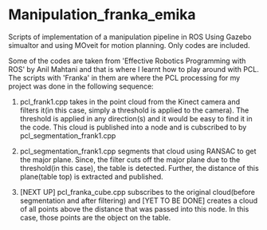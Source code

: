 # Manipulation_franka_emika
Scripts of implementation of a manipulation pipeline in ROS Using Gazebo simualtor and using MOveit for motion planning. Only codes are included. 

Some of the codes are taken from 'Effective Robotics Programming with ROS' by Anil Mahtani and that is where I learnt how to play around with PCL. The scripts with 'Franka' in them are where the PCL processing for my project was done in the following sequence:

1. pcl_frank1.cpp takes in the point cloud from the Kinect camera and filters it(in this case, simply a threshold is applied to the camera). The threshold is applied in any direction(s) and it would be easy to find it in the code. This cloud is published into a node and is cubscribed to by pcl_segmentation_frank1.cpp

2. pcl_segmentation_frank1.cpp segments that cloud using RANSAC to get the major plane. Since, the filter cuts off the major plane due to the threshold(in this case), the table is detected. Further, the distance of this plane(table top) is extracted and published.

3. [NEXT UP] pcl_franka_cube.cpp subscribes to the original cloud(before segmentation and after filtering) and [YET TO BE DONE] creates a cloud of all points above the distance that was passed into this node. In this case, those points are the object on the table. 
